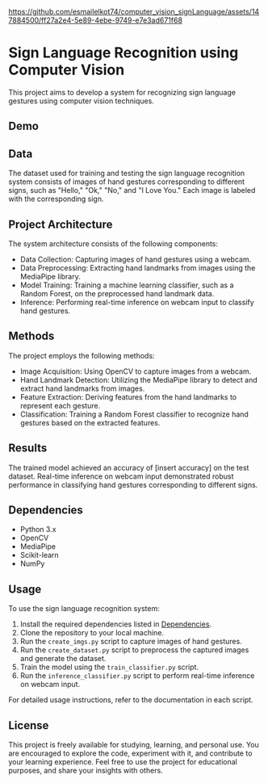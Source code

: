 

https://github.com/esmailelkot74/computer_vision_signLanguage/assets/147884500/ff27a2e4-5e89-4ebe-9749-e7e3ad671f68

# Sign Language Recognition using Computer Vision

This project aims to develop a system for recognizing sign language gestures using computer vision techniques.


## Demo




## Data

The dataset used for training and testing the sign language recognition system consists of images of hand gestures corresponding to different signs, such as "Hello," "Ok," "No," and "I Love You." Each image is labeled with the corresponding sign.

## Project Architecture

The system architecture consists of the following components:
- Data Collection: Capturing images of hand gestures using a webcam.
- Data Preprocessing: Extracting hand landmarks from images using the MediaPipe library.
- Model Training: Training a machine learning classifier, such as a Random Forest, on the preprocessed hand landmark data.
- Inference: Performing real-time inference on webcam input to classify hand gestures.

## Methods

The project employs the following methods:
- Image Acquisition: Using OpenCV to capture images from a webcam.
- Hand Landmark Detection: Utilizing the MediaPipe library to detect and extract hand landmarks from images.
- Feature Extraction: Deriving features from the hand landmarks to represent each gesture.
- Classification: Training a Random Forest classifier to recognize hand gestures based on the extracted features.

## Results

The trained model achieved an accuracy of [insert accuracy] on the test dataset. Real-time inference on webcam input demonstrated robust performance in classifying hand gestures corresponding to different signs.

## Dependencies

- Python 3.x
- OpenCV
- MediaPipe
- Scikit-learn
- NumPy

## Usage

To use the sign language recognition system:
1. Install the required dependencies listed in [Dependencies](#dependencies).
2. Clone the repository to your local machine.
3. Run the `create_imgs.py` script to capture images of hand gestures.
4. Run the `create_dataset.py` script to preprocess the captured images and generate the dataset.
5. Train the model using the `train_classifier.py` script.
6. Run the `inference_classifier.py` script to perform real-time inference on webcam input.

For detailed usage instructions, refer to the documentation in each script.

## License

This project is freely available for studying, learning, and personal use. You are encouraged to explore the code, experiment with it, and contribute to your learning experience. Feel free to use the project for educational purposes, and share your insights with others.



